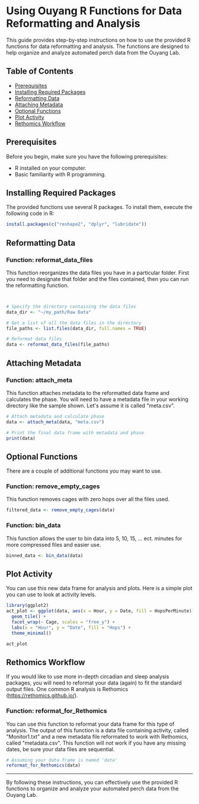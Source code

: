 # Using Ouyang R Functions for Data Reformatting and Analysis

This guide provides step-by-step instructions on how to use the provided R functions for data reformatting and analysis. The functions are designed to help organize and analyze automated perch data from the Ouyang Lab.

## Table of Contents
- [Prerequisites](#prerequisites)
- [Installing Required Packages](#installing-required-packages)
- [Reformatting Data](#reformatting-data)
- [Attaching Metadata](#attaching-metadata)
- [Optional Functions](#optional-functions)
- [Plot Activity](#plot-activity)
- [Rethomics Workflow](#rethomics-workflow)

## Prerequisites

Before you begin, make sure you have the following prerequisites:
- R installed on your computer.
- Basic familiarity with R programming.

## Installing Required Packages

The provided functions use several R packages. To install them, execute the following code in R:

```r
install.packages(c("reshape2", "dplyr", "lubridate"))
```

## Reformatting Data

### Function: reformat_data_files

This function reorganizes the data files you have in a particular folder. First you need to designate that folder and the files contained, then you can run the reformatting function.

```r


# Specify the directory containing the data files
data_dir <- "~/my_path/Raw Data"

# Get a list of all the data files in the directory
file_paths <- list.files(data_dir, full.names = TRUE)

# Reformat data files
data <- reformat_data_files(file_paths)
```


## Attaching Metadata

### Function: attach_meta

This function attaches metadata to the reformatted data frame and calculates the phase. You will need to have a metadata file in your working directory like the sample shown. Let's assume it is called "meta.csv".

```r
# Attach metadata and calculate phase
data <- attach_meta(data, "meta.csv")

# Print the final data frame with metadata and phase
print(data)
```

## Optional Functions 

There are a couple of additional functions you may want to use. 

### Function: remove_empty_cages

This function removes cages with zero hops over all the files used.

```r
filtered_data <- remove_empty_cages(data)
```
### Function: bin_data

This function allows the user to bin data into 5, 10, 15, ... ect. minutes for more compressed files and easier use. 

```r
binned_data <- bin_data(data)
```

## Plot Activity

You can use this new data frame for analysis and plots. Here is a simple plot you can use to look at activity levels.

```r
library(ggplot2)
act_plot <- ggplot(data, aes(x = Hour, y = Date, fill = HopsPerMinute)) +
  geom_tile() +
  facet_wrap(~ Cage, scales = "free_y") +
  labs(x = "Hour", y = "Date", fill = "Hops") +
  theme_minimal()

act_plot
```

## Rethomics Workflow

If you would like to use more in-depth circadian and sleep analysis packages, you will need to reformat your data (again) to fit the standard output files. One common R analysis is Rethomics (https://rethomics.github.io/).

### Function: reformat_for_Rethomics

You can use this function to reformat your data frame for this type of analysis. The output of this function is a data file containing activity, called "Monitor1.txt" and a new metadata file reformated to work with Rethomics, called "metadata.csv". This function will not work if you have any missing dates, be sure your data files are sequential. 

```r
# Assuming your data frame is named 'data'
reformat_for_Rethomics(data)
```

---

By following these instructions, you can effectively use the provided R functions to organize and analyze your automated perch data from the Ouyang Lab.
